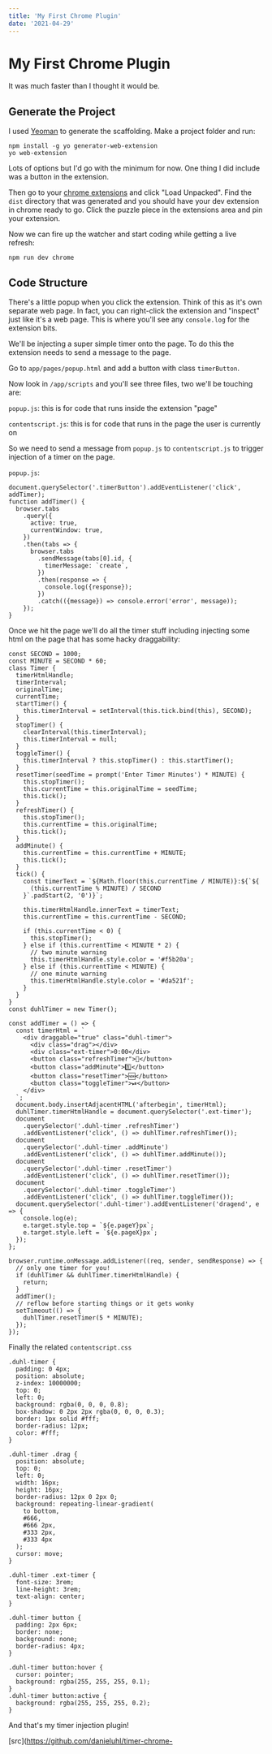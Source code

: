 ```yaml
---
title: 'My First Chrome Plugin'
date: '2021-04-29'
---
```


# My First Chrome Plugin

It was much faster than I thought it would be.

## Generate the Project

I used [Yeoman](https://yeoman.io/) to generate the scaffolding. Make a project folder and run:

```
npm install -g yo generator-web-extension
yo web-extension
```

Lots of options but I'd go with the minimum for now. One thing I did include was a button in the extension.

Then go to your [chrome extensions](chrome://extensions/) and click "Load Unpacked". Find the `dist` directory that was generated and you should have your dev extension in chrome ready to go. Click the puzzle piece in the extensions area and pin your extension.

Now we can fire up the watcher and start coding while getting a live refresh:

```
npm run dev chrome
```

## Code Structure

There's a little popup when you click the extension. Think of this as it's own separate web page. In fact, you can right-click the extension and "inspect" just like it's a web page. This is where you'll see any `console.log` for the extension bits.

We'll be injecting a super simple timer onto the page. To do this the extension needs to send a message to the page.

Go to `app/pages/popup.html` and add a button with class `timerButton`.

Now look in `/app/scripts` and you'll see three files, two we'll be touching are:

`popup.js`: this is for code that runs inside the extension "page"

`contentscript.js`: this is for code that runs in the page the user is currently on

So we need to send a message from `popup.js` to `contentscript.js` to trigger injection of a timer on the page.

`popup.js`:

```
document.querySelector('.timerButton').addEventListener('click', addTimer);
function addTimer() {
  browser.tabs
    .query({
      active: true,
      currentWindow: true,
    })
    .then(tabs => {
      browser.tabs
        .sendMessage(tabs[0].id, {
          timerMessage: `create`,
        })
        .then(response => {
          console.log({response});
        })
        .catch(({message}) => console.error('error', message));
    });
}

```

Once we hit the page we'll do all the timer stuff including injecting some html on the page that has some hacky draggability:

```
const SECOND = 1000;
const MINUTE = SECOND * 60;
class Timer {
  timerHtmlHandle;
  timerInterval;
  originalTime;
  currentTime;
  startTimer() {
    this.timerInterval = setInterval(this.tick.bind(this), SECOND);
  }
  stopTimer() {
    clearInterval(this.timerInterval);
    this.timerInterval = null;
  }
  toggleTimer() {
    this.timerInterval ? this.stopTimer() : this.startTimer();
  }
  resetTimer(seedTime = prompt('Enter Timer Minutes') * MINUTE) {
    this.stopTimer();
    this.currentTime = this.originalTime = seedTime;
    this.tick();
  }
  refreshTimer() {
    this.stopTimer();
    this.currentTime = this.originalTime;
    this.tick();
  }
  addMinute() {
    this.currentTime = this.currentTime + MINUTE;
    this.tick();
  }
  tick() {
    const timerText = `${Math.floor(this.currentTime / MINUTE)}:${`${
      (this.currentTime % MINUTE) / SECOND
    }`.padStart(2, '0')}`;

    this.timerHtmlHandle.innerText = timerText;
    this.currentTime = this.currentTime - SECOND;

    if (this.currentTime < 0) {
      this.stopTimer();
    } else if (this.currentTime < MINUTE * 2) {
      // two minute warning
      this.timerHtmlHandle.style.color = '#f5b20a';
    } else if (this.currentTime < MINUTE) {
      // one minute warning
      this.timerHtmlHandle.style.color = '#da521f';
    }
  }
}
const duhlTimer = new Timer();

const addTimer = () => {
  const timerHtml = `
    <div draggable="true" class="duhl-timer">
      <div class="drag"></div>
      <div class="ext-timer">0:00</div>
      <button class="refreshTimer">🔂</button>
      <button class="addMinute">1️⃣</button>
      <button class="resetTimer">🆕</button>
      <button class="toggleTimer">⏯</button>
    </div>
  `;
  document.body.insertAdjacentHTML('afterbegin', timerHtml);
  duhlTimer.timerHtmlHandle = document.querySelector('.ext-timer');
  document
    .querySelector('.duhl-timer .refreshTimer')
    .addEventListener('click', () => duhlTimer.refreshTimer());
  document
    .querySelector('.duhl-timer .addMinute')
    .addEventListener('click', () => duhlTimer.addMinute());
  document
    .querySelector('.duhl-timer .resetTimer')
    .addEventListener('click', () => duhlTimer.resetTimer());
  document
    .querySelector('.duhl-timer .toggleTimer')
    .addEventListener('click', () => duhlTimer.toggleTimer());
  document.querySelector('.duhl-timer').addEventListener('dragend', e => {
    console.log(e);
    e.target.style.top = `${e.pageY}px`;
    e.target.style.left = `${e.pageX}px`;
  });
};

browser.runtime.onMessage.addListener((req, sender, sendResponse) => {
  // only one timer for you!
  if (duhlTimer && duhlTimer.timerHtmlHandle) {
    return;
  }
  addTimer();
  // reflow before starting things or it gets wonky
  setTimeout(() => {
    duhlTimer.resetTimer(5 * MINUTE);
  });
});

```

Finally the related `contentscript.css`

```
.duhl-timer {
  padding: 0 4px;
  position: absolute;
  z-index: 10000000;
  top: 0;
  left: 0;
  background: rgba(0, 0, 0, 0.8);
  box-shadow: 0 2px 2px rgba(0, 0, 0, 0.3);
  border: 1px solid #fff;
  border-radius: 12px;
  color: #fff;
}

.duhl-timer .drag {
  position: absolute;
  top: 0;
  left: 0;
  width: 16px;
  height: 16px;
  border-radius: 12px 0 2px 0;
  background: repeating-linear-gradient(
    to bottom,
    #666,
    #666 2px,
    #333 2px,
    #333 4px
  );
  cursor: move;
}

.duhl-timer .ext-timer {
  font-size: 3rem;
  line-height: 3rem;
  text-align: center;
}

.duhl-timer button {
  padding: 2px 6px;
  border: none;
  background: none;
  border-radius: 4px;
}

.duhl-timer button:hover {
  cursor: pointer;
  background: rgba(255, 255, 255, 0.1);
}
.duhl-timer button:active {
  background: rgba(255, 255, 255, 0.2);
}

```

And that's my timer injection plugin!

[src](https://github.com/danieluhl/timer-chrome-